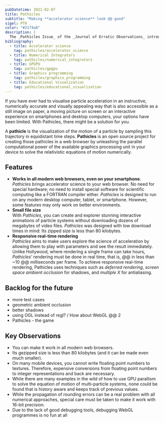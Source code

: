 ```yaml
---
pubDatetime: 2021-02-07
title: Pathicles
subtitle: "Making **accelerator science** look @@ good"
sigel: PTH
color: "#2174a8"
description: |
  The _Pathicles Issue_ of the _Journal of Erratic Observations_ introduces an open-source visualization framework for the movement of charged particles in electromagnetic fields.
bibliography:
  - title: Accelerator science
    tag: pathicles/accelerator_science
  - title: Numerical Integrators
    tag: pathicles/numerical_integrators
  - title: GPGPU
    tag: pathicles/gpgpu
  - title: Graphics programming
    tag: pathicles/graphics_programming
  - title: Educational Visualization
    tag: pathicles/educational_visualization
---
```


If you have ever had to visualise particle acceleration in an instructive, numerically accurate and visually appealing way that is also accessible as a still image on paper, a moving picture on screen or an interactive experience on smartphones and desktop computers, your options have been limited. With Pathicles, there might be a solution for you.

A **pathicle** is the visualization of the motion of a particle by sampling this trajectory in equidistant time steps. **Pathicles** is an open source project for creating those pathicles in a web browser by unleashing the parallel computational power of the available graphics processing unit in your device to solve the relativistic equations of motion numerically.

## Features

- **Works in all modern web browsers, even on your smartphone.** _Pathicles_ brings accelerator science to your web browser. No need for special hardware; no need to install special software for scientific computing like a FORTRAN compiler either. _Pathicles_ is designed to run on any modern desktop computer, tablet, or smartphone. However, some features may only work on better environments.
- **Small file size**<br>With _Pathicles_, you can create and explorer stunning interactive animations of particle systems without downloading dozens of megabytes of video files. _Pathicles_ was designed with low download times in mind: Its zipped size is less than 80 kilobytes.
- **Responsive real-time rendering**<br>_Pathicles_ aims to make users explore the science of acceleration by allowing them to play with parameters and see the result immediately. Unlike Hollywood, where rendering a single frame can take hours, _Pathicles'_ rendering must be done in real time, that is, @@ in less than \~10 @@ milliseconds per frame. To achieve responsive real-time rendering, Pathicles uses techniques such as _deferred rendering_, _screen space ambient occlusion_ for shadows, and _multiple X_ for antialiasing.

## Backlog for the future

- more test cases
- geometric ambient occlusion
- better shadows
- using OGL instead of regl? / How about WebGL @@ 2
- Pathicles - the game

## Key Observations

- You can make it work in all modern web browsers.
- Its gezipped size is less than 80 kilobytes (and it can be made even much smaller).
- On many mobile devices, you cannot write floating point numbers to textures. Therefore, expensive conversions from floating point numbers to integer representations and back are necessary.
- While there are many examples in the wild of how to use GPU parallism to solve the equation of motion of multi-particle systems, none could be found that is history aware and keeps track of previous values.
- While the propagation of rounding errors can be a real problem with all numerical approaches, special care must be taken to make it work with 16-bit precision.
- Due to the lack of good debugging tools, debugging WebGL programmes is no fun at all
